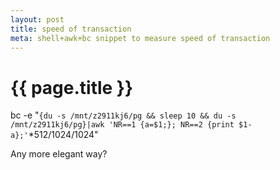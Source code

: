 ```yaml
---
layout: post
title: speed of transaction
meta: shell+awk+bc snippet to measure speed of transaction
---
```


# {{ page.title }}

bc -e "`{du -s /mnt/z2911kj6/pg && sleep 10 && du -s /mnt/z2911kj6/pg}|awk 'NR==1 {a=$1;}; NR==2 {print $1-a};'`*512/1024/1024"

Any more elegant way?